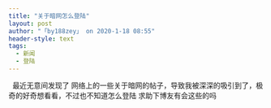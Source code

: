 ```yaml
---
title: "关于暗网怎么登陆"
layout: post
author: "「by188zey」 on 2020-1-18 08:55"
header-style: text
tags:
  - 新闻
  - 登陆
---
```


<head></head>
<body>
  &nbsp;&nbsp;最近无意间发现了 网络上的一些关于暗网的帖子，导致我被深深的吸引到了，极奇的好奇想看看，不过也不知道怎么登陆 求助下博友有会这些的吗
 <br>
</body>


